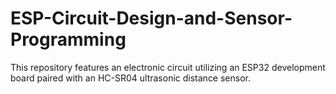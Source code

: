 # ESP-Circuit-Design-and-Sensor-Programming
This repository features an electronic circuit utilizing an ESP32 development board paired with an HC-SR04 ultrasonic distance sensor.
